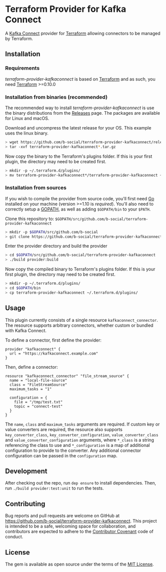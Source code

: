 Terraform Provider for Kafka Connect
====================================

A [Kafka Connect](https://docs.confluent.io/current/connect/index.html)
provider for [Terraform](https://www.terraform.io/) allowing connectors to
be managed by Terraform.

Installation
------------

### Requirements

*terraform-provider-kafkaconnect* is based on 
[Terraform](https://www.terraform.io) and as such, you need 
[Terraform](https://www.terraform.io/downloads.html) >=0.10.0

### Installation from binaries (recommended)

The recommended way to install *terraform-provider-kafkaconnect* is use the 
binary distributions from the 
[Releases](https://github.com/mcuadros/terraform-provider-helm/releases) page.
The packages are available for Linux and macOS.

Download and uncompress the latest release for your OS. This example uses the 
linux binary.

```sh
> wget https://github.com/b-social/terraform-provider-kafkaconnect/releases/download/v0.1.0/terraform-provider-kafkaconnect_v0.1.0_linux_amd64.tar.gz
> tar -xvf terraform-provider-kafkaconnect*.tar.gz
```

Now copy the binary to the Terraform's plugins folder. If this is your first 
plugin, the directory may need to be created first.

```sh
> mkdir -p ~/.terraform.d/plugins/
> mv terraform-provider-kafkaconnect*/terraform-provider-kafkaconnect ~/.terraform.d/plugins/
```

### Installation from sources

If you wish to compile the provider from source code, you'll first need 
[Go](http://www.golang.org) installed on your machine (version >=1.10 is 
*required*). You'll also need to correctly setup a 
[GOPATH](http://golang.org/doc/code.html#GOPATH), as well as adding 
`$GOPATH/bin` to your `$PATH`.

Clone this repository to: 
`$GOPATH/src/github.com/b-social/terraform-provider-kafkaconnect`

```sh
> mkdir -p $GOPATH/src/github.com/b-social
> git clone https://github.com/b-social/terraform-provider-kafkaconnect.git $GOPATH/src/github.com/b-social/terraform-provider-kafkaconnect
```

Enter the provider directory and build the provider

```sh
> cd $GOPATH/src/github.com/b-social/terraform-provider-kafkaconnect
> ./build provider:build
```

Now copy the compiled binary to Terraform's plugins folder. If this is your 
first plugin, the directory may need to be created first.

```sh
> mkdir -p ~/.terraform.d/plugins/
> cd $GOPATH/bin
> cp terraform-provider-kafkaconnect ~/.terraform.d/plugins/
```

Usage
-----

This plugin currently consists of a single resource `kafkaconnect_connector`.
The resource supports arbitrary connectors, whether custom or bundled with
Kafka Connect.

To define a connector, first define the provider:

```hcl-terraform
provider "kafkaconnect" {
  url = "https://kafkaconnect.example.com"
}
```

Then, define a connector:

```hcl-terraform
resource "kafkaconnect_connector" "file_stream_source" {
  name = "local-file-source"
  class = "FileStreamSource"
  maximum_tasks = "1"

  configuration = {
    file = "/tmp/test.txt"
    topic = "connect-test"
  }
}
```

The `name`, `class` and `maximum_tasks` arguments are required. If custom key
or value converters are required, the resource also supports 
`key_converter_class`, `key_converter_configuration`, `value_converter_class`
and `value_converter_configuration` arguments, where `*_class` is a string 
referencing the class to use and `*_configuration` is a map of additional
configuration to provide to the converter. Any additional connector 
configuration can be passed in the `configuration` map.

Development
-----------

After checking out the repo, run `dep ensure` to install dependencies. Then, 
run `./build provider:test:unit` to run the tests. 

Contributing
------------

Bug reports and pull requests are welcome on GitHub at 
https://github.com/b-social/terraform-provider-kafkaconnect. This project is 
intended to be a safe, welcoming space for collaboration, and contributors are 
expected to adhere to the 
[Contributor Covenant](http://contributor-covenant.org) code of conduct.

License
-------

The gem is available as open source under the terms of the 
[MIT License](http://opensource.org/licenses/MIT).
